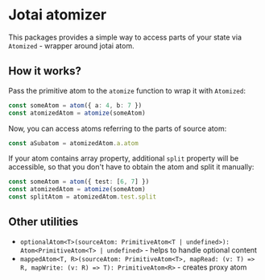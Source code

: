# Jotai atomizer

This packages provides a simple way to access parts of your state via `Atomized` - wrapper around jotai atom.

## How it works?

Pass the primitive atom to the `atomize` function to wrap it with `Atomized`:

```ts
const someAtom = atom({ a: 4, b: 7 })
const atomizedAtom = atomize(someAtom)
```

Now, you can access atoms referring to the parts of source atom:

```ts
const aSubatom = atomizedAtom.a.atom
```

If your atom contains array property, additional `split` property will be accessible, so that you don't have to obtain the atom and split it manually:

```ts
const someAtom = atom({ test: [6, 7] })
const atomizedAtom = atomize(someAtom)
const splitAtom = atomizedAtom.test.split
```

## Other utilities

* `optionalAtom<T>(sourceAtom: PrimitiveAtom<T | undefined>): Atom<PrimitiveAtom<T> | undefined>` - helps to handle optional content
* `mappedAtom<T, R>(sourceAtom: PrimitiveAtom<T>, mapRead: (v: T) => R, mapWrite: (v: R) => T): PrimitiveAtom<R>` - creates proxy atom